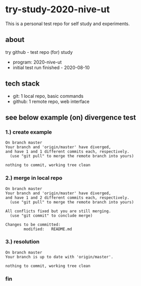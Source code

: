 # try-study-2020-nive-ut

This is a personal test repo for self study and experiments.

## about
try github - test repo (for) study
 * program: 2020-nive-ut
 * initial test run finished - 2020-08-10

## tech stack
 * git: 1 local repo, basic commands
 * github: 1 remote repo, web interface

## see below example (on) divergence test

### 1.) create example
    On branch master
    Your branch and 'origin/master' have diverged,
    and have 1 and 1 different commits each, respectively.
      (use "git pull" to merge the remote branch into yours)
    
    nothing to commit, working tree clean

### 2.) merge in local repo
    On branch master
    Your branch and 'origin/master' have diverged,
    and have 1 and 2 different commits each, respectively.
      (use "git pull" to merge the remote branch into yours)

    All conflicts fixed but you are still merging.
      (use "git commit" to conclude merge)

    Changes to be committed:
            modified:   README.md

### 3.) resolution
    On branch master
    Your branch is up to date with 'origin/master'.

    nothing to commit, working tree clean

### fin

